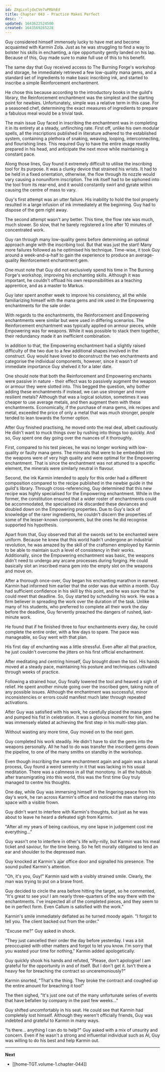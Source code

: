 ```yaml
---
id: ZXgLcnljdxCVe7uPRbhEd
title: Chapter 043 - Practice Makes Perfect
desc: ''
updated: 1643622524500
created: 1643569265228
---
```


Guy considered himself immensely lucky to have met and become acquainted with Karmin Zola. Just as he was struggling to find a way to bolster his skills in enchanting, a ripe opportunity gently landed on his lap. Because of this, Guy made sure to make full use of this to his benefit.

The same day that Guy received access to The Burning Forge's workshop and storage, he immediately retrieved a few low-quality mana gems, and a standard set of ingredients to make basic inscribing ink, and started to inscribe a simple Reinforcement enchantment.

He chose this because according to the introductory books in the guild's library, the Reinforcement enchantment was the simplest and the starting point for newbies. Unfortunately, simple was a relative term in this case. For a seasoned chef, determining the exact measures of ingredients to prepare a fabulous meal would be a trivial task.

The main issue Guy faced in inscribing the enchantment was in completing it in its entirety at a steady, unflinching rate. First off, unlike his own modular spells, all the inscriptions published in literature adhered to the established system, containing a plethora of snaking, weaving, looping, interconnecting, and flourishing lines. This required Guy to have the entire image readily prepared in his head, and anticipate the next move while maintaining a constant pace.

Along those lines, Guy found it extremely difficult to utilise the inscribing tool for its purpose. It was a clunky device that strained his wrists. It had to be held in a fixed orientation, otherwise, the flow through its nozzle would vary causing a nonuniform inscription. The ink itself had to be siphoned into the tool from its rear-end, and it would constantly swirl and gyrate within causing the centre of mass to vary.

Guy's first attempt was an utter failure. His inability to hold the tool properly resulted in a large infusion of ink immediately at the beginning. Guy had to dispose of the gem right away.

The second attempt wasn't any better. This time, the flow rate was much, much slower. So slow, that he barely registered a line after 10 minutes of concentrated work.

Guy ran through many low-quality gems before determining an optimal approach angle with the inscribing tool. But that was just the start! Many more failures followed as he optimised his technique. Time-wise, it took Guy around a week-and-a-half to gain the experience to produce an average-quality Reinforcement enchantment gem.

One must note that Guy did not exclusively spend his time in The Burning Forge's workshop, improving his enchanting skills. Although it was important, he couldn't offload his own responsibilities as a teaching apprentice, and as a master to Markus.

Guy later spent another week to improve his consistency, all the while familiarizing himself with the mana gems and ink used in the Empowering enchantments for the sale order.

With regards to the enchantments, the Reinforcement and Empowering enchantments were similar but were used in differing scenarios. The Reinforcement enchantment was typically applied on armour pieces, while Empowering was for weapons. While it was possible to stack them together, their redundancy made it an inefficient combination.

In addition to that, the Empowering enchantment had a slightly raised difficulty of the two due to a few additional shapes involved in the construct. Guy would have loved to deconstruct the two enchantments and categorise the individual components, however, since it wasn't of immediate importance Guy shelved it for a later date.

One should note that both the Reinforcement and Empowering enchants were passive in nature - their effect was to passively augment the weapon or armour they were slotted into. This begged the question, why bother adding these enchantments if instead, we can use stronger and more resilient metals? Although that was a logical solution, sometimes it was cheaper to use average metals, and then augment them with these enchantments. Economically, if the purchase of mana gems, ink recipes and metal, exceeded the price of only a metal that was much stronger, people tended to lean towards the former option.

After Guy finished practising, he moved onto the real deal, albeit cautiously. He didn't want to muck things over by rushing into things too quickly. And so, Guy spent one day going over the nuances of it thoroughly.

First, compared to his test pieces, he was no longer working with low-quality or faulty mana gems. The minerals that were to be embedded into the weapons were of very high quality and were optimal for the Empowering enchantment. That is since the enchantment was not attuned to a specific element, the minerals were similarly neutral in flavour.

Second, the ink Karmin intended to apply for this order had a different composition compared to the recipe published in the newbie guide in the guild's library. Through cross-referencing, Guy determined that this new recipe was highly specialised for the Empowering enchantment. While in the former, the constitution ensured that a wider roster of enchantments could be accommodated, the specialised ink discarded these deviances and doubled down on the Empowering properties. Due to Guy's lack of knowledge of the rarer ingredients, he couldn't discern the properties of some of the lesser-known components, but the ones he did recognise supported his hypothesis.

Apart from that, Guy observed that all the swords set to be enchanted were uniform. Because he knew that this world hadn't undergone an industrial revolution, he was amazed by the skill of the craftsmen employed by Karmin to be able to maintain such a level of consistency in their works. Additionally, since the Empowering enchantment was basic, the weapons didn't need to undergo any arcane processes during forging. He could basically slot an inscribed mana gem into the empty slot on the weapons and move on.

After a thorough once-over, Guy began his enchanting marathon in earnest. Karmin had informed him earlier that the order was due within a month. Guy had sufficient confidence in his skill by this point, and he was sure that he could meet that deadline. So, Guy started by scheduling his work. He was a firm believer in spreading the work over the duration of the task. Unlike many of his students, who preferred to complete all their work the day before the deadline, Guy fervently preached the dangers of rushed, last-minute work.

He found that if he finished three to four enchantments every day, he could complete the entire order, with a few days to spare. The pace was manageable, so Guy went with that plan.

His first day of enchanting was a little stressful. Even after all that practice, he just couldn't overcome the jitters on his first official enchantment. 

After meditating and centring himself, Guy brought down the tool. His hands moved at a steady pace, maintaining his posture and techniques cultivated through weeks of practice.

Following a strained hour, Guy finally lowered the tool and heaved a sigh of relief. He spent another minute going over the inscribed gem, taking note of any possible issues. Although the enchantment was successful, minor inconsistencies or errors could manifest much later through repeated activations. 

After Guy was satisfied with his work, he carefully placed the mana gem and pumped his fist in celebration. It was a glorious moment for him, and he was immensely elated at achieving the first step in his multi-step plan.

Without wasting any more time, Guy moved on to the next gem.

Guy completed his work steadily. He didn't have to slot the gems into the weapons personally. All he had to do was transfer the inscribed gems down the pipeline, to one of the many smiths on standby in the workshop.

Even though inscribing the same enchantment again and again was a banal process, Guy found a weird serenity in it that was lacking in his usual meditation. There was a calmness in all that monotony. In all the hubbub after transmigrating into this world, this was the first time Guy truly managed to centre his thoughts.

One day, while Guy was immersing himself in the lingering peace from his day's work, he ran across Karmin's office and noticed the man staring into space with a visible frown.

Guy didn't want to interfere with Karmin's thoughts, but just as he was about to leave he heard a defeated sigh from Karmin.

"After all my years of being cautious, my one lapse in judgement cost me everything..."

Guy wasn't one to interfere in other's life willy-nilly, but Karmin was his meal ticket and saviour, for the time being. So he felt morally obligated to lend an ear and shoulder to the depressed man.

Guy knocked at Karmin's ajar office door and signalled his presence. The sound pulled Karmin's attention.

"Oh, it's you, Guy!" Karmin said with a visibly strained smile. Clearly, the man was trying to put on a brave front.

Guy decided to circle the area before hitting the target, so he commented, "It's great to see you! I am nearly three-quarters of the way there with the enchantments. I've inspected all of the completed pieces, and they seem to be in perfect form. Even Callum is satisfied with the work."

Karmin's smile immediately deflated as he turned moody again. "I forgot to tell you. The client backed out from the order."

"Excuse me?" Guy asked in shock.

"They just cancelled their order the day before yesterday. I was a bit preoccupied with other matters and forgot to let you know. I'm sorry that you wasted your time for nothing," Karmin added apologetically.

Guy quickly shook his hands and refuted, "Please, don't apologise! I am grateful for the opportunity in and of itself. But I don't get it. Isn't there a heavy fee for breaching the contract so unceremoniously?"

Karmin snorted, "That's the thing. They broke the contract and coughed up the entire amount for breaching it too!"

The then sighed, "It's just one out of the many unfortunate series of events that have befallen by company in the past few weeks..."

Guy shifted uncomfortably in his seat. He could see that Karmin had completely lost himself. Although they weren't officially friends, Guy was indebted and grateful to Karmin in many ways.

"Is there... anything I can do to help?" Guy asked with a mix of unsurity and concern. Even if he wasn't a strong and influential individual such as Al, Guy was willing to do his best and help Karmin out.

____

**Next**
* [[home-TGT.volume-1.chapter-044]]